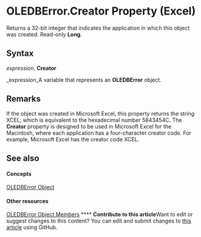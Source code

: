 
# OLEDBError.Creator Property (Excel)

Returns a 32-bit integer that indicates the application in which this object was created. Read-only  **Long**.


## Syntax

 _expression_. **Creator**

 _expression_A variable that represents an  **OLEDBError** object.


## Remarks

If the object was created in Microsoft Excel, this property returns the string XCEL, which is equivalent to the hexadecimal number 5843454C. The  **Creator** property is designed to be used in Microsoft Excel for the Macintosh, where each application has a four-character creator code. For example, Microsoft Excel has the creator code XCEL.


## See also


#### Concepts


 [OLEDBError Object](6bcbf721-f2c8-f784-361b-e1a298bb2ecb.md)
#### Other resources


 [OLEDBError Object Members](52181252-dd6f-b267-fa21-4ad8175b7346.md)
****   **Contribute to this article**Want to edit or suggest changes to this content? You can edit and submit changes to  [this article](https://github.com/jhershey00/VBA_Excel_Test/OpenXMLCon/articles/dab01efa-cefb-1dee-847e-56688ef88c14.md) using GitHub.

